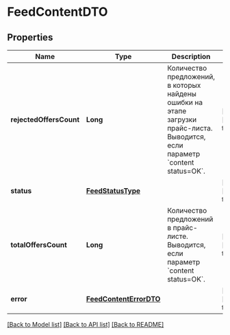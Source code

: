 # FeedContentDTO
## Properties

| Name | Type | Description | Notes |
|------------ | ------------- | ------------- | -------------|
| **rejectedOffersCount** | **Long** | Количество предложений, в которых найдены ошибки на этапе загрузки прайс-листа. Выводится, если параметр &#x60;content status&#x3D;OK&#x60;.  | [optional] [default to null] |
| **status** | [**FeedStatusType**](FeedStatusType.md) |  | [optional] [default to null] |
| **totalOffersCount** | **Long** | Количество предложений в прайс-листе. Выводится, если параметр &#x60;content status&#x3D;OK&#x60;.  | [optional] [default to null] |
| **error** | [**FeedContentErrorDTO**](FeedContentErrorDTO.md) |  | [optional] [default to null] |

[[Back to Model list]](../README.md#documentation-for-models) [[Back to API list]](../README.md#documentation-for-api-endpoints) [[Back to README]](../README.md)

